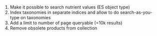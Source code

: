 1. Make it possible to search nutrient values (ES object type)
2. Index taxonomies in separate indices and allow to do search-as-you-type on taxonomies
3. Add a limit to number of page queryable (=10k results)
4. Remove obsolete products from collection